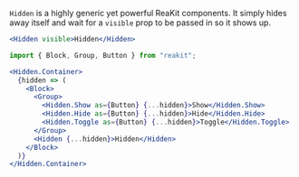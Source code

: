 `Hidden` is a highly generic yet powerful ReaKit components. It simply hides away itself and wait for a `visible` prop to be passed in so it shows up.

```jsx
<Hidden visible>Hidden</Hidden>
```

```jsx
import { Block, Group, Button } from "reakit";

<Hidden.Container>
  {hidden => (
    <Block>
      <Group>
        <Hidden.Show as={Button} {...hidden}>Show</Hidden.Show>
        <Hidden.Hide as={Button} {...hidden}>Hide</Hidden.Hide>
        <Hidden.Toggle as={Button} {...hidden}>Toggle</Hidden.Toggle>
      </Group>
      <Hidden {...hidden}>Hidden</Hidden>
    </Block>
  )}
</Hidden.Container>
```